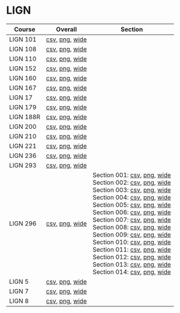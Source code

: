 # LIGN

| Course | Overall | Section |
| ------ | ------- | ------- |
| LIGN 101 | [csv](https://github.com/UCSD-Historical-Enrollment-Data/2025Fall/blob/main/overall/LIGN%20101.csv), [png](https://raw.githubusercontent.com/UCSD-Historical-Enrollment-Data/2025Fall/main/plot_overall/LIGN%20101.png), [wide](https://raw.githubusercontent.com/UCSD-Historical-Enrollment-Data/2025Fall/main/plot_overall_wide/LIGN%20101.png) |  |
| LIGN 108 | [csv](https://github.com/UCSD-Historical-Enrollment-Data/2025Fall/blob/main/overall/LIGN%20108.csv), [png](https://raw.githubusercontent.com/UCSD-Historical-Enrollment-Data/2025Fall/main/plot_overall/LIGN%20108.png), [wide](https://raw.githubusercontent.com/UCSD-Historical-Enrollment-Data/2025Fall/main/plot_overall_wide/LIGN%20108.png) |  |
| LIGN 110 | [csv](https://github.com/UCSD-Historical-Enrollment-Data/2025Fall/blob/main/overall/LIGN%20110.csv), [png](https://raw.githubusercontent.com/UCSD-Historical-Enrollment-Data/2025Fall/main/plot_overall/LIGN%20110.png), [wide](https://raw.githubusercontent.com/UCSD-Historical-Enrollment-Data/2025Fall/main/plot_overall_wide/LIGN%20110.png) |  |
| LIGN 152 | [csv](https://github.com/UCSD-Historical-Enrollment-Data/2025Fall/blob/main/overall/LIGN%20152.csv), [png](https://raw.githubusercontent.com/UCSD-Historical-Enrollment-Data/2025Fall/main/plot_overall/LIGN%20152.png), [wide](https://raw.githubusercontent.com/UCSD-Historical-Enrollment-Data/2025Fall/main/plot_overall_wide/LIGN%20152.png) |  |
| LIGN 160 | [csv](https://github.com/UCSD-Historical-Enrollment-Data/2025Fall/blob/main/overall/LIGN%20160.csv), [png](https://raw.githubusercontent.com/UCSD-Historical-Enrollment-Data/2025Fall/main/plot_overall/LIGN%20160.png), [wide](https://raw.githubusercontent.com/UCSD-Historical-Enrollment-Data/2025Fall/main/plot_overall_wide/LIGN%20160.png) |  |
| LIGN 167 | [csv](https://github.com/UCSD-Historical-Enrollment-Data/2025Fall/blob/main/overall/LIGN%20167.csv), [png](https://raw.githubusercontent.com/UCSD-Historical-Enrollment-Data/2025Fall/main/plot_overall/LIGN%20167.png), [wide](https://raw.githubusercontent.com/UCSD-Historical-Enrollment-Data/2025Fall/main/plot_overall_wide/LIGN%20167.png) |  |
| LIGN 17 | [csv](https://github.com/UCSD-Historical-Enrollment-Data/2025Fall/blob/main/overall/LIGN%2017.csv), [png](https://raw.githubusercontent.com/UCSD-Historical-Enrollment-Data/2025Fall/main/plot_overall/LIGN%2017.png), [wide](https://raw.githubusercontent.com/UCSD-Historical-Enrollment-Data/2025Fall/main/plot_overall_wide/LIGN%2017.png) |  |
| LIGN 179 | [csv](https://github.com/UCSD-Historical-Enrollment-Data/2025Fall/blob/main/overall/LIGN%20179.csv), [png](https://raw.githubusercontent.com/UCSD-Historical-Enrollment-Data/2025Fall/main/plot_overall/LIGN%20179.png), [wide](https://raw.githubusercontent.com/UCSD-Historical-Enrollment-Data/2025Fall/main/plot_overall_wide/LIGN%20179.png) |  |
| LIGN 188R | [csv](https://github.com/UCSD-Historical-Enrollment-Data/2025Fall/blob/main/overall/LIGN%20188R.csv), [png](https://raw.githubusercontent.com/UCSD-Historical-Enrollment-Data/2025Fall/main/plot_overall/LIGN%20188R.png), [wide](https://raw.githubusercontent.com/UCSD-Historical-Enrollment-Data/2025Fall/main/plot_overall_wide/LIGN%20188R.png) |  |
| LIGN 200 | [csv](https://github.com/UCSD-Historical-Enrollment-Data/2025Fall/blob/main/overall/LIGN%20200.csv), [png](https://raw.githubusercontent.com/UCSD-Historical-Enrollment-Data/2025Fall/main/plot_overall/LIGN%20200.png), [wide](https://raw.githubusercontent.com/UCSD-Historical-Enrollment-Data/2025Fall/main/plot_overall_wide/LIGN%20200.png) |  |
| LIGN 210 | [csv](https://github.com/UCSD-Historical-Enrollment-Data/2025Fall/blob/main/overall/LIGN%20210.csv), [png](https://raw.githubusercontent.com/UCSD-Historical-Enrollment-Data/2025Fall/main/plot_overall/LIGN%20210.png), [wide](https://raw.githubusercontent.com/UCSD-Historical-Enrollment-Data/2025Fall/main/plot_overall_wide/LIGN%20210.png) |  |
| LIGN 221 | [csv](https://github.com/UCSD-Historical-Enrollment-Data/2025Fall/blob/main/overall/LIGN%20221.csv), [png](https://raw.githubusercontent.com/UCSD-Historical-Enrollment-Data/2025Fall/main/plot_overall/LIGN%20221.png), [wide](https://raw.githubusercontent.com/UCSD-Historical-Enrollment-Data/2025Fall/main/plot_overall_wide/LIGN%20221.png) |  |
| LIGN 236 | [csv](https://github.com/UCSD-Historical-Enrollment-Data/2025Fall/blob/main/overall/LIGN%20236.csv), [png](https://raw.githubusercontent.com/UCSD-Historical-Enrollment-Data/2025Fall/main/plot_overall/LIGN%20236.png), [wide](https://raw.githubusercontent.com/UCSD-Historical-Enrollment-Data/2025Fall/main/plot_overall_wide/LIGN%20236.png) |  |
| LIGN 293 | [csv](https://github.com/UCSD-Historical-Enrollment-Data/2025Fall/blob/main/overall/LIGN%20293.csv), [png](https://raw.githubusercontent.com/UCSD-Historical-Enrollment-Data/2025Fall/main/plot_overall/LIGN%20293.png), [wide](https://raw.githubusercontent.com/UCSD-Historical-Enrollment-Data/2025Fall/main/plot_overall_wide/LIGN%20293.png) |  |
| LIGN 296 | [csv](https://github.com/UCSD-Historical-Enrollment-Data/2025Fall/blob/main/overall/LIGN%20296.csv), [png](https://raw.githubusercontent.com/UCSD-Historical-Enrollment-Data/2025Fall/main/plot_overall/LIGN%20296.png), [wide](https://raw.githubusercontent.com/UCSD-Historical-Enrollment-Data/2025Fall/main/plot_overall_wide/LIGN%20296.png) | Section 001: [csv](https://github.com/UCSD-Historical-Enrollment-Data/2025Fall/blob/main/section/LIGN%20296_001.csv), [png](https://raw.githubusercontent.com/UCSD-Historical-Enrollment-Data/2025Fall/main/plot_section/LIGN%20296_001.png), [wide](https://raw.githubusercontent.com/UCSD-Historical-Enrollment-Data/2025Fall/main/plot_section_wide/LIGN%20296_001.png)<br>Section 002: [csv](https://github.com/UCSD-Historical-Enrollment-Data/2025Fall/blob/main/section/LIGN%20296_002.csv), [png](https://raw.githubusercontent.com/UCSD-Historical-Enrollment-Data/2025Fall/main/plot_section/LIGN%20296_002.png), [wide](https://raw.githubusercontent.com/UCSD-Historical-Enrollment-Data/2025Fall/main/plot_section_wide/LIGN%20296_002.png)<br>Section 003: [csv](https://github.com/UCSD-Historical-Enrollment-Data/2025Fall/blob/main/section/LIGN%20296_003.csv), [png](https://raw.githubusercontent.com/UCSD-Historical-Enrollment-Data/2025Fall/main/plot_section/LIGN%20296_003.png), [wide](https://raw.githubusercontent.com/UCSD-Historical-Enrollment-Data/2025Fall/main/plot_section_wide/LIGN%20296_003.png)<br>Section 004: [csv](https://github.com/UCSD-Historical-Enrollment-Data/2025Fall/blob/main/section/LIGN%20296_004.csv), [png](https://raw.githubusercontent.com/UCSD-Historical-Enrollment-Data/2025Fall/main/plot_section/LIGN%20296_004.png), [wide](https://raw.githubusercontent.com/UCSD-Historical-Enrollment-Data/2025Fall/main/plot_section_wide/LIGN%20296_004.png)<br>Section 005: [csv](https://github.com/UCSD-Historical-Enrollment-Data/2025Fall/blob/main/section/LIGN%20296_005.csv), [png](https://raw.githubusercontent.com/UCSD-Historical-Enrollment-Data/2025Fall/main/plot_section/LIGN%20296_005.png), [wide](https://raw.githubusercontent.com/UCSD-Historical-Enrollment-Data/2025Fall/main/plot_section_wide/LIGN%20296_005.png)<br>Section 006: [csv](https://github.com/UCSD-Historical-Enrollment-Data/2025Fall/blob/main/section/LIGN%20296_006.csv), [png](https://raw.githubusercontent.com/UCSD-Historical-Enrollment-Data/2025Fall/main/plot_section/LIGN%20296_006.png), [wide](https://raw.githubusercontent.com/UCSD-Historical-Enrollment-Data/2025Fall/main/plot_section_wide/LIGN%20296_006.png)<br>Section 007: [csv](https://github.com/UCSD-Historical-Enrollment-Data/2025Fall/blob/main/section/LIGN%20296_007.csv), [png](https://raw.githubusercontent.com/UCSD-Historical-Enrollment-Data/2025Fall/main/plot_section/LIGN%20296_007.png), [wide](https://raw.githubusercontent.com/UCSD-Historical-Enrollment-Data/2025Fall/main/plot_section_wide/LIGN%20296_007.png)<br>Section 008: [csv](https://github.com/UCSD-Historical-Enrollment-Data/2025Fall/blob/main/section/LIGN%20296_008.csv), [png](https://raw.githubusercontent.com/UCSD-Historical-Enrollment-Data/2025Fall/main/plot_section/LIGN%20296_008.png), [wide](https://raw.githubusercontent.com/UCSD-Historical-Enrollment-Data/2025Fall/main/plot_section_wide/LIGN%20296_008.png)<br>Section 009: [csv](https://github.com/UCSD-Historical-Enrollment-Data/2025Fall/blob/main/section/LIGN%20296_009.csv), [png](https://raw.githubusercontent.com/UCSD-Historical-Enrollment-Data/2025Fall/main/plot_section/LIGN%20296_009.png), [wide](https://raw.githubusercontent.com/UCSD-Historical-Enrollment-Data/2025Fall/main/plot_section_wide/LIGN%20296_009.png)<br>Section 010: [csv](https://github.com/UCSD-Historical-Enrollment-Data/2025Fall/blob/main/section/LIGN%20296_010.csv), [png](https://raw.githubusercontent.com/UCSD-Historical-Enrollment-Data/2025Fall/main/plot_section/LIGN%20296_010.png), [wide](https://raw.githubusercontent.com/UCSD-Historical-Enrollment-Data/2025Fall/main/plot_section_wide/LIGN%20296_010.png)<br>Section 011: [csv](https://github.com/UCSD-Historical-Enrollment-Data/2025Fall/blob/main/section/LIGN%20296_011.csv), [png](https://raw.githubusercontent.com/UCSD-Historical-Enrollment-Data/2025Fall/main/plot_section/LIGN%20296_011.png), [wide](https://raw.githubusercontent.com/UCSD-Historical-Enrollment-Data/2025Fall/main/plot_section_wide/LIGN%20296_011.png)<br>Section 012: [csv](https://github.com/UCSD-Historical-Enrollment-Data/2025Fall/blob/main/section/LIGN%20296_012.csv), [png](https://raw.githubusercontent.com/UCSD-Historical-Enrollment-Data/2025Fall/main/plot_section/LIGN%20296_012.png), [wide](https://raw.githubusercontent.com/UCSD-Historical-Enrollment-Data/2025Fall/main/plot_section_wide/LIGN%20296_012.png)<br>Section 013: [csv](https://github.com/UCSD-Historical-Enrollment-Data/2025Fall/blob/main/section/LIGN%20296_013.csv), [png](https://raw.githubusercontent.com/UCSD-Historical-Enrollment-Data/2025Fall/main/plot_section/LIGN%20296_013.png), [wide](https://raw.githubusercontent.com/UCSD-Historical-Enrollment-Data/2025Fall/main/plot_section_wide/LIGN%20296_013.png)<br>Section 014: [csv](https://github.com/UCSD-Historical-Enrollment-Data/2025Fall/blob/main/section/LIGN%20296_014.csv), [png](https://raw.githubusercontent.com/UCSD-Historical-Enrollment-Data/2025Fall/main/plot_section/LIGN%20296_014.png), [wide](https://raw.githubusercontent.com/UCSD-Historical-Enrollment-Data/2025Fall/main/plot_section_wide/LIGN%20296_014.png) |
| LIGN 5 | [csv](https://github.com/UCSD-Historical-Enrollment-Data/2025Fall/blob/main/overall/LIGN%205.csv), [png](https://raw.githubusercontent.com/UCSD-Historical-Enrollment-Data/2025Fall/main/plot_overall/LIGN%205.png), [wide](https://raw.githubusercontent.com/UCSD-Historical-Enrollment-Data/2025Fall/main/plot_overall_wide/LIGN%205.png) |  |
| LIGN 7 | [csv](https://github.com/UCSD-Historical-Enrollment-Data/2025Fall/blob/main/overall/LIGN%207.csv), [png](https://raw.githubusercontent.com/UCSD-Historical-Enrollment-Data/2025Fall/main/plot_overall/LIGN%207.png), [wide](https://raw.githubusercontent.com/UCSD-Historical-Enrollment-Data/2025Fall/main/plot_overall_wide/LIGN%207.png) |  |
| LIGN 8 | [csv](https://github.com/UCSD-Historical-Enrollment-Data/2025Fall/blob/main/overall/LIGN%208.csv), [png](https://raw.githubusercontent.com/UCSD-Historical-Enrollment-Data/2025Fall/main/plot_overall/LIGN%208.png), [wide](https://raw.githubusercontent.com/UCSD-Historical-Enrollment-Data/2025Fall/main/plot_overall_wide/LIGN%208.png) |  |
